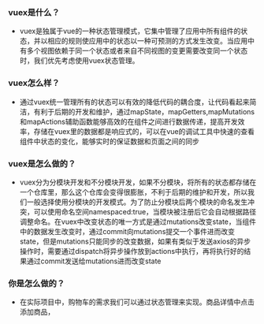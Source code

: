 ### vuex是什么？
- vuex是独属于vue的一种状态管理模式，它集中管理了应用中所有组件的状态，并以相应的规则使应用中的状态以一种可预测的方式发生改变。当应用中有多个视图依赖于同一个状态或者来自不同视图的变更需要改变同一个状态时，我们优先考虑使用vuex状态管理。

### vuex怎么样？
- 通过vuex统一管理所有的状态可以有效的降低代码的耦合度，让代码看起来简洁，有利于后期的开发和维护，通过mapState，mapGetters,mapMutations和mapActions辅助函数能够高效的在组件之间进行数据传递，提高开发效率，存储在vuex里的数据都是响应式的，可以在vue的调试工具中快速的查看组件中状态的变化，能够实时的保证数据和页面之间的同步

### vuex是怎么做的？
- vuex分为分模块开发和不分模块开发，如果不分模块，将所有的状态都存储在一个仓库里，那么这个仓库会变得很膨胀，不利于后期的维护和开发，所以我们一般选择使用分模块的开发模式。为了防止分模块后两个模块的命名发生冲突，可以使用命名空间namespaced:true，当模块被注册后它会自动根据路径调整命名。在vuex中改变状态的唯一方式是通过mutations改变state，当组件中的数据发生改变时，通过commit向mutations提交一个事件进而改变state，但是mutations只能同步的改变数据，如果有类似于发送axios的异步操作时，需要通过dispatch将异步操作放到actions中执行，再将执行好的结果通过commit发送给mutations进而改变state

### 你是怎么做的？
- 在实际项目中，购物车的需求我们可以通过状态管理来实现。商品详情中点击添加商品，